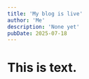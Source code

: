 ```yaml
---
title: 'My blog is live'
author: 'Me'
description: 'None yet'
pubDate: 2025-07-18
---
```


# This is text.